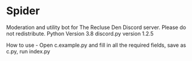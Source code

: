 # Spider
Moderation and utility bot for The Recluse Den Discord server.
Please do not redistribute.
Python Version 3.8
discord.py version 1.2.5

How to use - 
Open c.example.py and fill in all the required fields,
save as c.py,
run index.py

